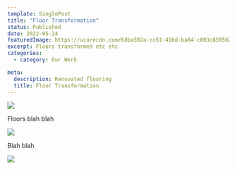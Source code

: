 ```yaml
---
template: SinglePost
title: "Floor Transformation"
status: Published
date: 2022-05-24
featuredImage: https://ucarecdn.com/6dba502a-cc61-41bd-ba84-c003c8595629/-/crop/1382x936/267,0/-/preview/
excerpt: Floors transformed etc etc
categories:
  - category: Our Work

meta:
  description: Renovated flooring
  title: Floor Transformation
---
```

![](https://ucarecdn.com/72c63015-0988-49d7-903c-d49c9722441e/-/crop/1377x936/277,0/-/preview/)

Floors blah blah

![](https://ucarecdn.com/0c5d9676-3d41-49c0-a991-22dc186b0901/-/crop/1393x930/264,0/-/preview/)

Blah blah

![](https://ucarecdn.com/e4502598-0cdb-42fa-945e-a22c7802efa5/)